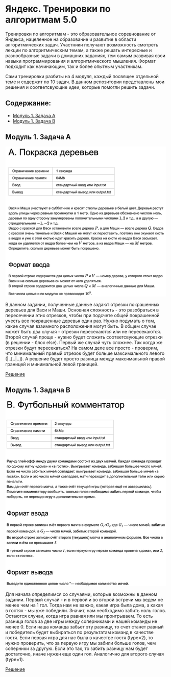 # Яндекс. Тренировки по алгоритмам 5.0
Тренировки по алгоритмам - это образовательное соревнование от Яндекса, нацеленное на образование и развитие в области алгоритмических задач. Участники получают возможность смотреть лекции по алгоритмическим темам, а также решать интересные и разнообразные задачи в домашних заданиях, тем самым развивая свои навыки программирования и алгоритмического мышления. Формат подходит как начинающим, так и более опытным участникам. 

Сами тренировки разбиты на 4 модуля, каждый посвящен отдельной теме и содержит по 10 задач. В данном репозитории представлены мои решения и соответсвующие идеи, которые помогли решить задачи.

## Содержание:

- [Модуль 1. Задача A](##Модуль-1.-Задача-A)
- [Модуль 1. Задача B](##Модуль-1.-Задача-B)

## Модуль 1. Задача A

<img src="TaskConditions/1A.png" alt="1A" width="720"/>

В данном задании, полученные данные задают отрезки покрашенных деревьев для Васи и Маши. Основная сложность - это разобраться в пересечении этих отрезков, чтобы при подсчете общей покрашенной учесть все покрашенные деревья один раз. Нужно подумать о том, какие случая взаимного расположения могут быть. В общем случае может быть два случая - отрезки пересекаются или не пересекаются. Второй случай проще - нужно будет сложить соответсвующие отрезки (в решении - блок else). Первый же случай чуть сложнее. Так когда же отрезки будут пересекаться? На самом деле все просто - проверим, что минимальный правый отрезок будет больше максимального левого (|..[..|..]). А решение будет просто разница между максимальной правой границей и минимальной левой границей.

[Решение](Lesson_01/A/1A.cpp)

## Модуль 1. Задача B

<img src="TaskConditions/1B.png" alt="1B" width="720"/>

Для начала определимся со случаями, которые возможны в данном задании. Первый случай - и в первой и во второй встречи мы ведем не менее чем на 1 гол. Тогда нам не важно, какая игра была дома, а какая в гостях - мы уже победили. Значит, нам необходимо забить ноль голов. Остаются случаи, когда игра равная или мы проигрываем. То есть разница голов за две игры между соперниками и нашей команды не менее 0. Если наша команда забьет эту разницу, то счет станет равный и победитель будет выбираться по результатам команд в качестве гостя. Если первая игра для нас была в качестве гостя (type=2), то нужно проверить, что за первую игру мы забили больше голов, чем соперники за другую. Если это так, то забить разницу нам будет достаточно, иначе нужен еще один гол. Аналогично для второго случая (type=1).

[Решение](Lesson_01/B/1B.cpp)

